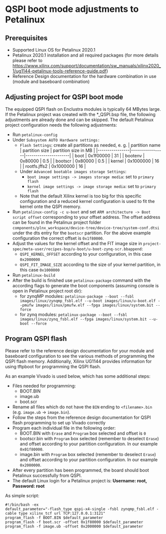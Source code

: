 # QSPI boot mode adjustments to Petalinux

## Prerequisites

- Supported Linux OS for Petalinux 2020.1
- Petalinux 2020.1 installation and all required packages (for more details please refer to https://www.xilinx.com/support/documentation/sw_manuals/xilinx2020_1/ug1144-petalinux-tools-reference-guide.pdf)
- Reference Design documentation for the hardware combination in use (module and baseboard combination)

## Adjusting project for QSPI boot mode

The equipped QSPI flash on Enclustra modules is typically 64 MBytes large. If the Petalinux project was created with the *_QSPI.bsp file, the following adjustments are already done and can be skipped. The default Petalinux project configuration needs the following adjustments:

- Run `petalinux-config`
- Under `Subsystem AUTO Hardware settings:`
    - `Flash Settings`: create all partitions as needed, e. g.
        | partition name | partition size  | partition size in MB |
        |----------------|-----------------|----------------------|
        | boot           | 0x1f00000       | 31                   |
        | bootenv        | 0x80000         | 0.5                  |
        | bootscr        | 0x80000         | 0.5                  |
        | kernel         | 0x1000000       | 16                   |
        | rootfs.jffs2   | 0x1000000       | 16                   |
    - Under `Advanced bootable images storage Settings`:
        - `boot image settings -> images storage media`: set to `primary flash`
        - `kernel image settings -> image storage media`: set to `primary flash`
    - Note that the default Xilinx kernel is too big for this specific configuration and a reduced kernel configuration is used to fit the kernel onte the QSPI memory.
- Run `petalinux-config -c u-boot` and set `ARM architecture -> Boot script offset` corresponding to your offset address. The offset address can be found in the Petalinux project folder `components/plnx_workspace/device-tree/device-tree/system-conf.dtsi` under the dts entry for the `bootscr` partition. For the above example configuration the correct offset is `0x1f80000`.
- Adjust the values for the kernel offset and the FIT image size in `project-spec/meta-user/recipes-bsp/u-boot/u-boot-zynq-scr.bbappend`:
    - `QSPI_KERNEL_OFFSET` according to your configuration, in this case `0x2000000`
    - `QSPI_FIT_IMAGE_SIZE` according to the size of your kernel partition, in this case `0x1000000`
- Run `petalinux-build`
- After the build is finished use `petalinux-package` command with the according flags to generate the boot components (assuming console is open in Petalinux project root dir):
    - for zynqMP modules:
        `petalinux-package --boot --fsbl images/linux/zynqmp_fsbl.elf --u-boot images/linux/u-boot.elf --pmufw images/linux/pmufw.elf --fpga images/linux/system.bit --force`
    - for zynq modules:
        `petalinux-package --boot --fsbl images/linux/zynq_fsbl.elf --fpga images/linux/system.bit --u-boot --force`

## Program QSPI flash

Please refer to the reference design documentation for your module and baseboard configuration to see the various methods of programming the QSPI flash memory. Additionally, Xilinx UG1144 provides information for using tftpboot for programming the QSPI flash.

As an example Vivado is used below, which has some additional steps:
- Files needed for programming:
    - BOOT.BIN
    - image.ub
    - boot.scr
- Rename all files which do not have the `BIN` ending to `<filename>.bin` (e.g. `image.ub` -> `image.bin`).
- Follow the steps from the reference design documentation for QSPI flash programming to set up Vivado correctly
- Program each individual file in the following order:
    - BOOT.BIN with `Erase` and `Program` box selected and offset is `0`
    - bootscr.bin with `Program` box selected (remember to deselect `Erase`) and offset according to your partition configuration. In our example `0x01f80000`.
    - image.bin with `Program` box selected (remember to deselect `Erase`) and offset according to your partition configuration. In our example `0x2000000`.
- After every partition has been programmed, the board should boot Petalinux successfully from QSPI.
- The default Linux login for a Petalinux project is: **Username: root, Password: root**

As simple script:
```
#!/bin/bash -ex
default_parameter="-flash_type qspi-x4-single -fsbl zynqmp_fsbl.elf -cable type xilinx_tcf url TCP:127.0.0.1:3121"
program_flash -f BOOT.BIN $default_parameter
program_flash -f boot.scr -offset 0x1f80000 $default_parameter
program_flash -f image.ub -offset 0x2000000 $default_parameter
```
